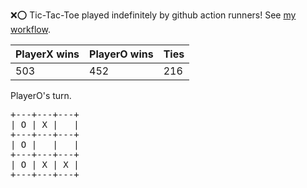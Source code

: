 :x::o: Tic-Tac-Toe played indefinitely by github action runners! See [my workflow](.github/workflows/play.yaml).

|PlayerX wins|PlayerO wins|Ties|
|-|-|-|
|503|452|216|

PlayerO's turn.

<pre>
+---+---+---+
| O | X |   |
+---+---+---+
| O |   |   |
+---+---+---+
| O | X | X |
+---+---+---+
</pre>